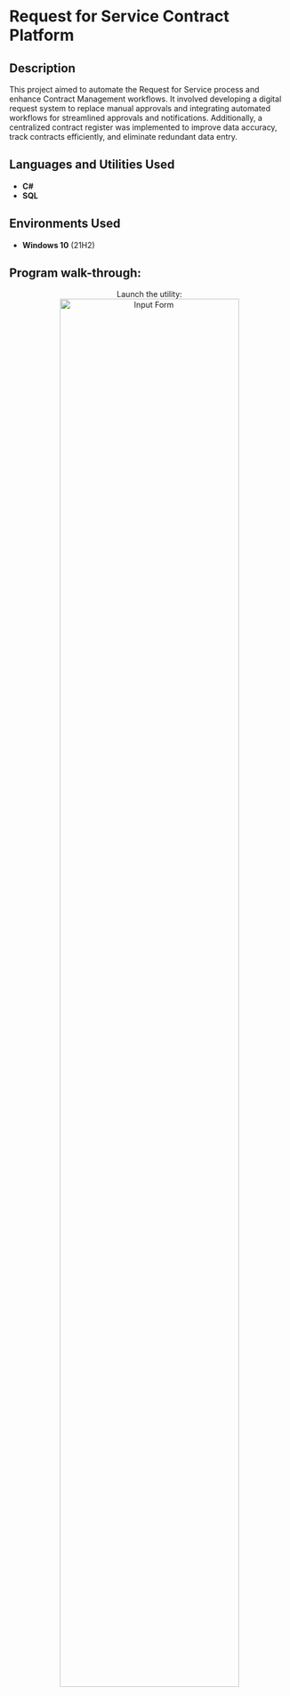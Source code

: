 <h1>Request for Service Contract Platform</h1>


<h2>Description</h2>
This project aimed to automate the Request for Service process and enhance Contract Management workflows. It involved developing a digital request system to replace manual approvals and integrating automated workflows for streamlined approvals and notifications. Additionally, a centralized contract register was implemented to improve data accuracy, track contracts efficiently, and eliminate redundant data entry.
<br />


<h2>Languages and Utilities Used</h2>

- <b>C#</b> 
- <b>SQL</b>

<h2>Environments Used </h2>

- <b>Windows 10</b> (21H2)

<h2>Program walk-through:</h2>

<p align="center">
Launch the utility: <br/>
<img src="https://imgur.com/a/X5ho8nJ" height="80%" width="80%" alt="Input Form"/>
<br />
<br />


<!--
 ```diff
- text in red
+ text in green
! text in orange
# text in gray
@@ text in purple (and bold)@@
```
--!>
